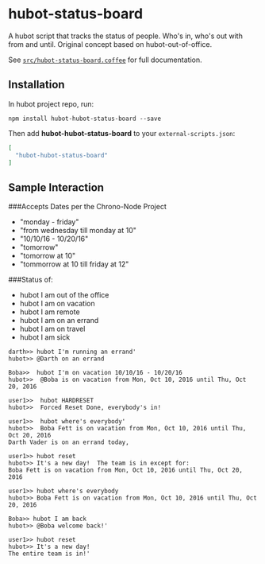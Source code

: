 # hubot-status-board

A hubot script that tracks the status of people.  Who's in, who's out with from and until.  Original concept based on hubot-out-of-office.

See [`src/hubot-status-board.coffee`](src/hubot-status-board.coffee) for full documentation.

## Installation

In hubot project repo, run:

`npm install hubot-hubot-status-board --save`

Then add **hubot-hubot-status-board** to your `external-scripts.json`:

```json
[
  "hubot-hubot-status-board"
]
```

## Sample Interaction

###Accepts Dates per the Chrono-Node Project
* "monday - friday"
* "from wednesday till monday at 10"
* "10/10/16 - 10/20/16"
* "tomorrow"
* "tomorrow at 10"
* "tommorrow at 10 till friday at 12"

###Status of: 
* hubot I am out of the office
* hubot I am on vacation
* hubot I am remote
* hubot I am on an errand
* hubot I am on travel
* hubot I am sick

```
darth>> hubot I'm running an errand'
hubot>> @Darth on an errand

Boba>>  hubot I'm on vacation 10/10/16 - 10/20/16
hubot>>  @Boba is on vacation from Mon, Oct 10, 2016 until Thu, Oct 20, 2016

user1>>  hubot HARDRESET
hubot>>  Forced Reset Done, everybody's in!

user1>>  hubot where's everybody'
hubot>>  Boba Fett is on vacation from Mon, Oct 10, 2016 until Thu, Oct 20, 2016
Darth Vader is on an errand today,
  
user1>> hubot reset
hubot>> It's a new day!  The team is in except for:
Boba Fett is on vacation from Mon, Oct 10, 2016 until Thu, Oct 20, 2016 

user1>> hubot where's everybody
hubot>> Boba Fett is on vacation from Mon, Oct 10, 2016 until Thu, Oct 20, 2016

Boba>> hubot I am back
hubot>> @Boba welcome back!'

user1>> hubot reset
hubot>> It's a new day!
The entire team is in!'
        
```

